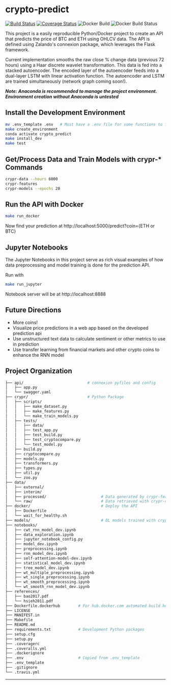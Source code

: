 crypto-predict
==============================
[![Build Status](https://travis-ci.com/daniel-cortez-stevenson/crypto-predict.svg?branch=master)](https://travis-ci.com/daniel-cortez-stevenson/crypto-predict)
[![Coverage Status](https://coveralls.io/repos/github/daniel-cortez-stevenson/crypto-predict/badge.svg?branch=master)](https://coveralls.io/github/daniel-cortez-stevenson/crypto-predict?branch=master)
![Docker Build](https://img.shields.io/docker/automated/danielstevenson/crypto-predict.svg)
![Docker Build Status](https://img.shields.io/docker/build/danielstevenson/crypto-predict.svg)

This project is a easily reproducible Python/Docker project to create an API that predicts the price of BTC and ETH using OHLCV data. The API is defined using Zalando's connexion package, which leverages the Flask framework.

Current implementation smooths the raw close % change data (previous 72 hours) using a Haar discrete wavelet transformation. This data is fed into a stacked autoencoder. The encoded layer of the autoencoder feeds into a dual-layer LSTM with linear activation function. The autoencoder and LSTM are trained simultaneously (network graph coming soon!).

***Note: Anaconda is recommended to manage the project environment. Environment creation without Anaconda is untested***

## Install the Development Environment
```bash
mv .env_template .env   # Must have a .env file for some functions to find correct path
make create_environment
conda activate crypto_predict
make install_dev
make test
```

## Get/Process Data and Train Models with crypr-* Commands
```bash
crypr-data --hours 6000
crypr-features
crypr-models --epochs 20
```

## Run the API with Docker
```bash
make run_docker
```
Now find your prediction at http://localhost:5000/predict?coin={ETH or BTC}

## Jupyter Notebooks
The Jupyter Notebooks in this project serve as rich visual examples of how data preprocessing and model training is done for the prediction API.

Run with
```bash
make run_jupyter
```
Notebook server will be at http://localhost:8888

## Future Directions
- More coins!
- Visualize price predictions in a web app based on the developed prediction api
- Use unstructured text data to calculate sentiment or other metrics to use in prediction
- Use transfer learning from financial markets and other crypto coins to enhance the RNN model

## Project Organization
```bash
├── api/                            # connexion pyfiles and config
│   ├── app.py
│   └── swagger.yaml
├── crypr/                          # Python Package
│   ├── scripts/
│   │   ├── make_dataset.py
│   │   ├── make_features.py
│   │   └── make_train_models.py
│   ├── tests/
│   │   ├── data/
│   │   ├── test_app.py
│   │   ├── test_build.py
│   │   ├── test_cryptocompare.py
│   │   └── test_model.py
│   ├── build.py
│   ├── cryptocompare.py
│   ├── models.py
│   ├── transformers.py
│   ├── types.py
│   ├── util.py
│   └── zoo.py
├── data/
│   ├── external/
│   ├── interim/
│   ├── processed/                        # Data generated by crypr-features
│   └── raw/                              # Data retrieved with crypr-data
├── docker/                               # Deploy the API
│   ├── Dockerfile
│   └── wait_for_healthy.sh
├── models/                               # DL models trained with crypr-models
├── notebooks/
│   ├── cwt_rnn_model_dev.ipynb
│   ├── data_exploration.ipynb
│   ├── jupyter_notebook_config.py
│   ├── model_dev.ipynb
│   ├── preprocessing.ipynb
│   ├── rnn_model_dev.ipynb
│   ├── self-attention-model-dev.ipynb
│   ├── statistical_model_dev.ipynb
│   ├── tree_model_dev.ipynb
│   ├── wt_multiple_preprocessing.ipynb
│   ├── wt_single_preprocessing.ipynb
│   ├── wt_smooth_preprocessing.ipynb
│   └── wt_smooth_rnn_model_dev.ipynb
├── references/
│   ├── bao2017.pdf
│   └── hsieh2011.pdf
├── Dockerfile.dockerhub        # For hub.docker.com automated build hook
├── LICENSE
├── MANIFEST.in
├── Makefile
├── README.md
├── requirements.txt            # Development Python packages
├── setup.cfg
├── setup.py
├── .coveragerc
├── .coveralls.yml
├── .dockerignore
├── .env                        # Copied from .env_template
├── .env_template
├── .gitignore
└── .travis.yml
```
--------
